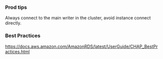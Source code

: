 ### Prod tips

Always connect to the main writer in the cluster, avoid instance connect directly.

### Best Practices

https://docs.aws.amazon.com/AmazonRDS/latest/UserGuide/CHAP_BestPractices.html


